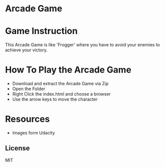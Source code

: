 # Arcade Game

# Game Instruction
This Arcade Game is like 'Frogger' where you have to avoid your enemies to achieve your victory.

# How To Play the Arcade Game
   -  Download and extract the Arcade Game via Zip
   -  Open the Folder
   -  Right Click the index.html and choose a browser
   -  Use the arrow keys to move the character

# Resources 
   -  Images form Udacity

License
----

MIT
